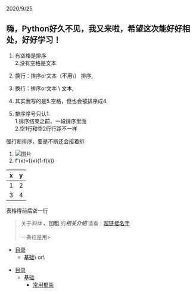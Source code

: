 2020/9/25
## 嗨，Python好久不见，我又来啦，希望这次能好好相处，好好学习！
1. 有空格是排序\
2.没有空格是文本
2.  换行：排序or文本（不用\） 排序,
3.  换行：排序or文本      \ 文本,

5. 其实我写的是5.空格，但也会被排序成4.
6. 排序序号只认1. \
1.排序结束之前、一段排序里面\
2.空1行和空2行行距不一样

强行断排序，要是不断还会接着排
1. ![图片]() 
5. f'(x)=f(x)(1-f(x))


|x|y|
|-|-|
|1|2|
|3|4|
表格得前后空一行

> 关于*斜体* **、加粗** 的***相关介绍*** 请看：[超链接名字](链接)\
>\
>一条杠是用>

 * [目录](#目录)
    * [基础](#基础)\ 
or\
- [目录](#目录)
  - [基础](#基础)
    - [常用框架](#常用框架)

